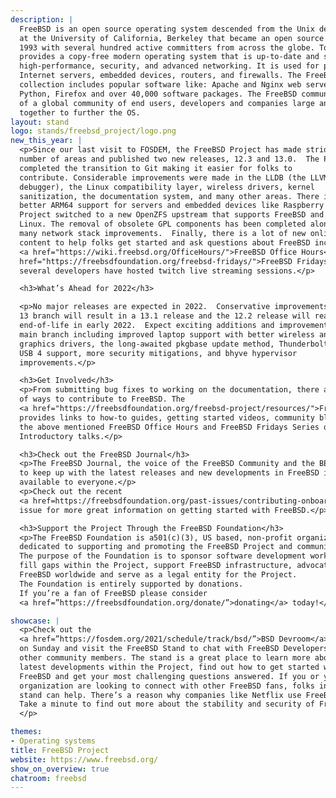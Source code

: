 ```yaml
---
description: |
  FreeBSD is an open source operating system descended from the Unix developed
  at the University of California, Berkeley that became an open source project in
  1993 with several hundred active committers from across the globe. Today, FreeBSD
  provides a copy-free modern operating system that is up-to-date and scalable, offers
  high-performance, security, and advanced networking. It is used for personal workstations,
  Internet servers, embedded devices, routers, and firewalls. The FreeBSD packages
  collection includes popular software like: Apache and Nginx web servers, GNOME, KDE, X.org,
  Python, Firefox and over 40,000 software packages. The FreeBSD community is comprised
  of a global community of end users, developers and companies large and small working
  together to further the OS.
layout: stand
logo: stands/freebsd_project/logo.png
new_this_year: |
  <p>Since our last visit to FOSDEM, the FreeBSD Project has made strides in a
  number of areas and published two new releases, 12.3 and 13.0.  The Project
  completed the transition to Git making it easier for folks to
  contribute. Considerable improvements were made in the LLDB (the LLVM/Clang
  debugger), the Linux compatibility layer, wireless drivers, kernel
  sanitization, the documentation system, and many other areas. There is now
  better ARM64 support for servers and embedded devices like Raspberry Pi. The
  Project switched to a new OpenZFS upstream that supports FreeBSD and
  Linux. The removal of obsolete GPL components has been completed along with
  many network stack improvements.  Finally, there is a lot of new online
  content to help folks get started and ask questions about FreeBSD including:
  <a href="https://wiki.freebsd.org/OfficeHours/">FreeBSD Office Hours</a>, <a
  href="https://freebsdfoundation.org/freebsd-fridays/">FreeBSD Fridays</a>, and
  several developers have hosted twitch live streaming sessions.</p>

  <h3>What’s Ahead for 2022</h3>

  <p>No major releases are expected in 2022.  Conservative improvements to the
  13 branch will result in a 13.1 release and the 12.2 release will reach
  end-of-life in early 2022.  Expect exciting additions and improvements in the
  main branch including improved laptop support with better wireless and
  graphics drivers, the long-awaited pkgbase update method, Thunderbolt 3 and
  USB 4 support, more security mitigations, and bhyve hypervisor
  improvements.</p>

  <h3>Get Involved</h3>
  <p>From submitting bug fixes to working on the documentation, there are a lot
  of ways to contribute to FreeBSD. The
  <a href="https://freebsdfoundation.org/freebsd-project/resources/">FreeBSD Resources Page</a>
  provides links to how-to guides, getting started videos, community blogs, and
  the above mentioned FreeBSD Office Hours and FreeBSD Fridays Series of
  Introductory talks.</p>

  <h3>Check out the FreeBSD Journal</h3>
  <p>The FreeBSD Journal, the voice of the FreeBSD Community and the BEST way
  to keep up with the latest releases and new developments in FreeBSD is openly
  available to everyone.</p>
  <p>Check out the recent
  <a href=https://freebsdfoundation.org/past-issues/contributing-onboarding/”>Contributing and Onboarding</a>
  issue for more great information on getting started with FreeBSD.</p>

  <h3>Support the Project Through the FreeBSD Foundation</h3>
  <p>The FreeBSD Foundation is a501(c)(3), US based, non-profit organization
  dedicated to supporting and promoting the FreeBSD Project and community.
  The purpose of the Foundation is to sponsor software development work and
  fill gaps within the Project, support FreeBSD infrastructure, advocate for
  FreeBSD worldwide and serve as a legal entity for the Project.
  The Foundation is entirely supported by donations.
  If you’re a fan of FreeBSD please consider
  <a href=”https://freebsdfoundation.org/donate/”>donating</a> today!</p>

showcase: |
  <p>Check out the
  <a href=”https://fosdem.org/2021/schedule/track/bsd/”>BSD Devroom</a>
  on Sunday and visit the FreeBSD Stand to chat with FreeBSD Developers and
  other community members. The stand is a great place to learn more about the
  latest developments within the Project, find out how to get started with
  FreeBSD and get your most challenging questions answered. If you or your
  organization are looking to connect with other FreeBSD fans, folks in the
  stand can help. There’s a reason why companies like Netflix use FreeBSD.
  Take a minute to find out more about the stability and security of FreeBSD.
  </p>

themes:
- Operating systems
title: FreeBSD Project
website: https://www.freebsd.org/
show_on_overview: true
chatroom: freebsd
---
```



